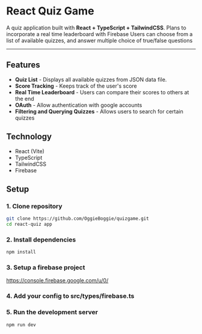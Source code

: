 # React Quiz Game

A quiz application built with **React + TypeScript + TailwindCSS**.
Plans to incorporate a real time leaderboard with Firebase
Users can choose from a list of available quizzes, and answer multiple choice of true/false questions

---

## Features
- **Quiz List** - Displays all available quizzes from JSON data file.
- **Score Tracking** - Keeps track of the user's score
- **Real Time Leaderboard** - Users can compare their scores to others at the end
- **OAuth** - Allow authentication with google accounts
- **Filtering and Querying Quizzes** - Allows users to search for certain quizzes

## Technology
- React (Vite)
- TypeScript
- TailwindCSS
- Firebase

## Setup

### 1. Clone repository
```bash
git clone https://github.com/OggieBoggie/quizgame.git
cd react-quiz app
```

### 2. Install dependencies
```bash
npm install
```

### 3. Setup a firebase project
https://console.firebase.google.com/u/0/

### 4. Add your config to src/types/firebase.ts

### 5. Run the development server
```bash
npm run dev
```